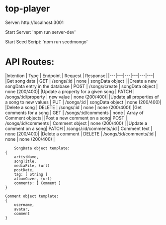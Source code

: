 # top-player

Server: http://localhost:3001

Start Server: 'npm run server-dev'

Start Seed Script: 'npm run seedmongo'

# API Routes:
|Intention | Type | Endpoint | Request | Response|
|---|---|---|---|---|---|
|Get song data | GET | /songs/:id | none | songData object |
|Create a new songData entry in the database | POST | /songs/create | songData object | none (200/400)|
|Update a property for a given song | PATCH | /songs/:id/property | new value | none (200/400)|
|Update all properties of a song to new values | PUT | /songs/:id | songData object | none (200/400)|
|Delete a song | DELETE | /songs/:id | none | none (200/400)|
|Get comments for a song | GET | /songs/:id/comments | none | Array of Comment objects|
|Post a new comment on a song| POST | /songs/:id/comments | Comment object | none (200/400) |
|Update a comment on a song| PATCH | /songs/:id/comments/:id | Comment text | none (200/400)|
|Delete a comment | DELETE | /songs/:id/comments/:id | none | none (200/400)  |


        SongData object template:
    {
        artistName,  
        songTitle,  
        mediaFile, (url)  
        postDate,  
        tag: [ String ]  
        albumCover, (url)  
        comments: [ Comment ]
    }

    Comment object template: 
    {
        username,
        avatar,
        comment
    }